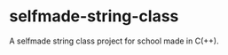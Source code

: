 selfmade-string-class
=====================

A selfmade string class project for school made in C(++).
